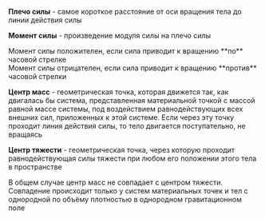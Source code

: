 **Плечо силы** <InlineMath math='l'> - самое короткое расстояние от оси вращения тела
до линии действия силы

**Момент силы** <InlineMath math='M'> - произведение модуля силы на плечо силы

<BlockMath math='
    M=F\cdot l\\
    [M]=\text Н \cdot \text м
'>

<!--TODO: График -->

<ExpandableText title='Знак момента силы'>
    Момент силы положителен, если сила приводит к вращению **по** часовой стрелке<br/>
    Момент силы отрицателен, если сила приводит к вращению **против** часовой стрелки
</ExpandableText>

**Центр масс** - геометрическая точка, которая движется так, как двигалась бы система, представленная
материальной точкой с массой равной массе системы, под воздействием равнодействующих всех внешних
сил, приложенных к этой системе. Если через эту точку проходит линия действия силы, то тело двигается
поступательно, не вращаясь

**Центр тяжести** - геометрическая точка, через которую проходит равнодействующая силы тяжести
при любом его положении этого тела в пространстве

<!--TODO: Графики -->

<ExpandableText title='Когда центр масс и центр тяжести совпадают?'>
    В общем случае центр масс не совпадает с центром тяжести. Совпадение происходит
    только у систем материальных точек и тел с однородной по объёму плотностью в однородном гравитационном поле
</ExpandableText>